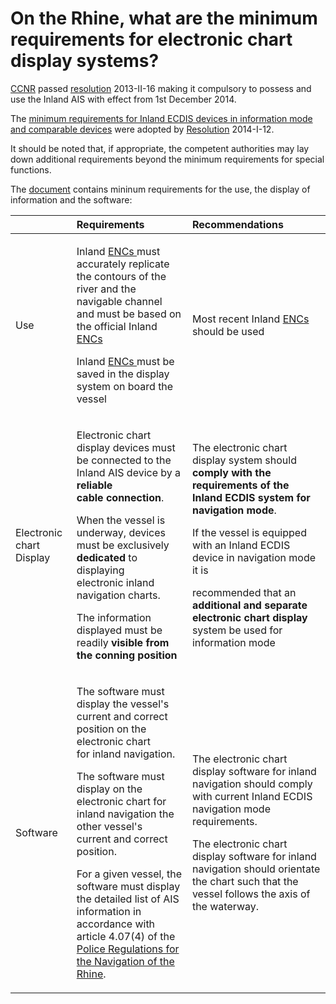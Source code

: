# On the Rhine, what are the minimum requirements for electronic chart display systems?

[CCNR](www.ccr-zkr.org) passed [resolution](https://www.ccr-zkr.org/13020400-en.html) 2013-II-16 making it compulsory to possess and use the Inland AIS with effect from 1st December 2014. 

The [minimum requirements for Inland ECDIS devices in information mode and comparable devices](https://www.ccr-zkr.org/files/documents/ris/prot2014I12en_Annexe2.pdf) were adopted by [Resolution](https://www.ccr-zkr.org/13020400-en.html) 2014-I-12. 

It should be noted that, if appropriate, the competent authorities may lay down additional requirements beyond the minimum requirements for special functions.

The [document](https://www.ccr-zkr.org/files/documents/ris/prot2014I12en_Annexe2.pdf) contains mininum requirements for the use, the display of information and the software:

<table>
  <thead>
    <tr>
      <th style="text-align:left"></th>
      <th style="text-align:left">Requirements</th>
      <th style="text-align:left">Recommendations</th>
    </tr>
  </thead>
  <tbody>
    <tr>
      <td style="text-align:left">Use</td>
      <td style="text-align:left">
        <p></p>
        <p>Inland <a href="abbreviations.md">ENCs </a>must accurately replicate the
          contours of the river and the navigable channel and must be based on the
          official Inland <a href="abbreviations.md">ENCs</a>
        </p>
        <p>Inland <a href="abbreviations.md">ENCs </a>must be saved in the display
          system on board the vessel</p>
      </td>
      <td style="text-align:left">Most recent Inland <a href="abbreviations.md">ENCs</a> should be used</td>
    </tr>
    <tr>
      <td style="text-align:left">Electronic chart Display</td>
      <td style="text-align:left">
        <p>Electronic chart display devices must be connected to the Inland AIS device
          by a <b>reliable<br /> cable connection</b>.
          <br />
        </p>
        <p>When the vessel is underway, devices must be exclusively <b>dedicated</b> to
          displaying
          <br />electronic inland navigation charts.
          <br />
        </p>
        <p>The information displayed must be readily <b>visible from the conning position</b>
        </p>
      </td>
      <td style="text-align:left">
        <p>The electronic chart display system should <b>comply with the requirements of the Inland ECDIS system for navigation mode</b>.</p>
        <p>If the vessel is equipped with an Inland ECDIS device in navigation mode
          it is</p>
        <p>recommended that an <b>additional and separate electronic chart display</b> system
          be used for information mode</p>
      </td>
    </tr>
    <tr>
      <td style="text-align:left">Software</td>
      <td style="text-align:left">
        <p>The software must display the vessel&apos;s current and correct position
          on the electronic chart
          <br />for inland navigation.
          <br />
        </p>
        <p>The software must display on the electronic chart for inland navigation
          the other vessel&apos;s
          <br />current and correct position.
          <br />
        </p>
        <p>For a given vessel, the software must display the detailed list of AIS
          information in
          <br />accordance with article 4.07(4) of the <a href="https://www.ccr-zkr.org/13020500-fr.html#01">Police Regulations for the Navigation of the Rhine</a>.</p>
      </td>
      <td style="text-align:left">
        <p>The electronic chart display software for inland navigation should comply
          with current Inland ECDIS navigation mode requirements.</p>
        <p>The electronic chart display software for inland navigation should orientate
          the chart such that the vessel follows the axis of the waterway.</p>
      </td>
    </tr>
  </tbody>
</table>

